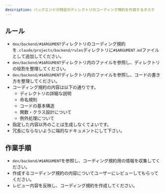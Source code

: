 ```yaml
---
description: バックエンドの特定のディレクトリのコーディング規約を作成するタスク
---
```


## ルール

- `dev/backend/#$ARGUMENT`ディレクトリのコーディング規約を`.claude/projects/backend/rules`ディレクトリに`#$ARGUMENT.md`ファイルとして追加してください。
- `dev/backend/#$ARGUMENT`ディレクトリ内のファイルを参照し、ディレクトリの役割を整理してください。
- `dev/backend/#$ARGUMENT`ディレクトリ内のファイルを参照し、コードの書き方を整理してください。
- コーディング規約の内容は以下の通りです。
  - ディレクトリの詳細な説明
  - 命名規則
  - コードの基本構造
  - 関数・クラス設計について
  - 例外処理について
- 指定した内容以外のことは生成しなくてよいです。
- 冗長にならないように端的なドキュメントにして下さい。

## 作業手順

- `dev/backend/#$ARGUMENT`を参照し、コーディング規約用の情報を収集してください。
- 作成するコーディング規約の内容についてユーザーにレビューしてもらってください。
- レビュー内容を反映し、コーディング規約を作成してください。
